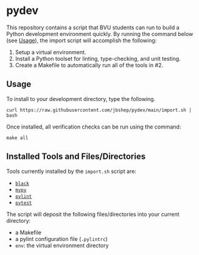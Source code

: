 # pydev

This repository contains a script that BVU students can run to build a Python development environment quickly.  By running the command below (see [Usage](#usage)), the import script will accomplish the following:

1. Setup a virtual environment.
2. Install a Python toolset for linting, type-checking, and unit testing.
3. Create a Makefile to automatically run all of the tools in #2.

## Usage

To install to your development directory, type the following.

```
curl https://raw.githubusercontent.com/jbshep/pydev/main/import.sh | bash
```

Once installed, all verification checks can be run using the command:

```
make all
```

## Installed Tools and Files/Directories

Tools currently installed by the `import.sh` script are:

* [`black`](https://black.readthedocs.io/)
* [`mypy`](https://mypy-lang.org/)
* [`pylint`](https://pypi.org/project/pylint/)
* [`pytest`](https://pytest.org/)

The script will deposit the following files/directories into your current directory:

* a Makefile
* a pylint configuration file (`.pylintrc`)
* `env`: the virtual environment directory

